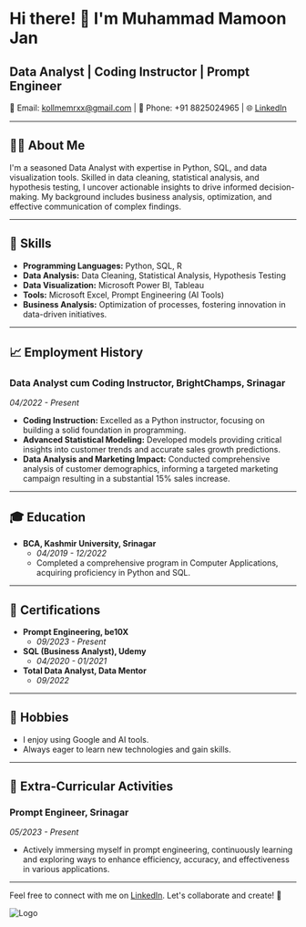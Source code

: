 # Hi there! 👋 I'm Muhammad Mamoon Jan

## Data Analyst | Coding Instructor | Prompt Engineer

📧 Email: kollmemrxx@gmail.com | 📱 Phone: +91 8825024965 | 🌐 [LinkedIn](https://www.linkedin.com/in/mamoonjan7/)

---

## 👨‍💻 About Me

I'm a seasoned Data Analyst with expertise in Python, SQL, and data visualization tools. Skilled in data cleaning, statistical analysis, and hypothesis testing, I uncover actionable insights to drive informed decision-making. My background includes business analysis, optimization, and effective communication of complex findings.

---

## 🚀 Skills

- **Programming Languages:** Python, SQL, R
- **Data Analysis:** Data Cleaning, Statistical Analysis, Hypothesis Testing
- **Data Visualization:** Microsoft Power BI, Tableau
- **Tools:** Microsoft Excel, Prompt Engineering (AI Tools)
- **Business Analysis:** Optimization of processes, fostering innovation in data-driven initiatives.

---

## 📈 Employment History

### Data Analyst cum Coding Instructor, BrightChamps, Srinagar
*04/2022 - Present*

- **Coding Instruction:** Excelled as a Python instructor, focusing on building a solid foundation in programming.
- **Advanced Statistical Modeling:** Developed models providing critical insights into customer trends and accurate sales growth predictions.
- **Data Analysis and Marketing Impact:** Conducted comprehensive analysis of customer demographics, informing a targeted marketing campaign resulting in a substantial 15% sales increase.

---

## 🎓 Education

- **BCA, Kashmir University, Srinagar**
  - *04/2019 - 12/2022*
  - Completed a comprehensive program in Computer Applications, acquiring proficiency in Python and SQL.

---

## 💼 Certifications

- **Prompt Engineering, be10X**
  - *09/2023 - Present*
- **SQL (Business Analyst), Udemy**
  - *04/2020 - 01/2021*
- **Total Data Analyst, Data Mentor**
  - *09/2022*

---

## 🌱 Hobbies

- I enjoy using Google and AI tools.
- Always eager to learn new technologies and gain skills.

---

## 🌟 Extra-Curricular Activities

### Prompt Engineer, Srinagar
*05/2023 - Present*

- Actively immersing myself in prompt engineering, continuously learning and exploring ways to enhance efficiency, accuracy, and effectiveness in various applications.

---

Feel free to connect with me on [LinkedIn](https://www.linkedin.com/in/mamoonjan7/). Let's collaborate and create! 🚀

![Logo](https://github-readme-stats.vercel.app/api?username=mamoonjan7&&show_icons=true&title_color=ffffff&icon_color=bb2acf&text_color=daf7dc&bg_color=151515)


